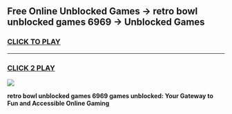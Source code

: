 
## Free Online Unblocked Games → retro bowl unblocked games 6969 → Unblocked Games
<h3>
<a href="https://premium.freeplayer.one?title=retro_bowl_unblocked_games_6969&ref=21F">CLICK TO PLAY</a></h3>
<hr>

<h3>
<a href="https://premium.freeplayer.one?title=retro_bowl_unblocked_games_6969&ref=21F">CLICK 2 PLAY</a>
  
</h3>

<a href="https://premium.freeplayer.one?title=retro_bowl_unblocked_games_6969&ref=21F/"><img src="https://clearcache.store/games.png"></a>


**retro bowl unblocked games 6969 games unblocked: Your Gateway to Fun and Accessible Online Gaming**
